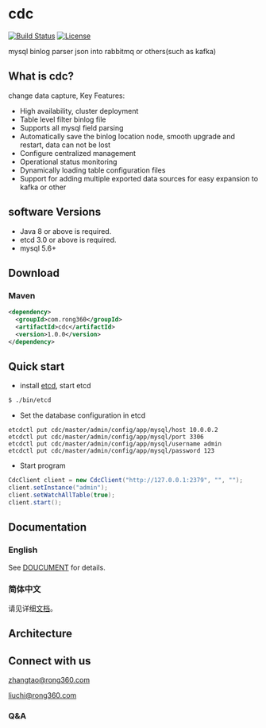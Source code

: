 # cdc
[![Build Status](https://www.travis-ci.org/rong360/cdc.svg?branch=master)](https://www.travis-ci.org/rong360/cdc)
[![License](https://img.shields.io/badge/Licence-Apache%202.0-blue.svg?style=flat-square)](http://www.apache.org/licenses/LICENSE-2.0.html)

mysql binlog parser json into rabbitmq or others(such as kafka)
## What is cdc?
change data capture, Key Features:
- High availability, cluster deployment
- Table level filter binlog file
- Supports all mysql field parsing
- Automatically save the binlog location node, smooth upgrade and restart, data can not be lost
- Configure centralized management
- Operational status monitoring
- Dynamically loading table configuration files
- Support for adding multiple exported data sources for easy expansion to kafka or other
## software Versions

- Java 8 or above is required.
- etcd 3.0 or above is required.
- mysql 5.6+

## Download

### Maven
```xml
<dependency>
  <groupId>com.rong360</groupId>
  <artifactId>cdc</artifactId>
  <version>1.0.0</version>
</dependency>
```
## Quick start
* install [etcd](https://coreos.com/etcd/docs/latest/dl_build.html), start etcd
```bash
$ ./bin/etcd
```
* Set the database configuration in etcd
```config
etcdctl put cdc/master/admin/config/app/mysql/host 10.0.0.2
etcdctl put cdc/master/admin/config/app/mysql/port 3306
etcdctl put cdc/master/admin/config/app/mysql/username admin
etcdctl put cdc/master/admin/config/app/mysql/password 123
```
* Start program
```java
CdcClient client = new CdcClient("http://127.0.0.1:2379", "", "");
client.setInstance("admin");
client.setWatchAllTable(true);
client.start();
```
## Documentation
### English
See [DOUCUMENT](https://github.com/rong360/cdc/blob/master/doc/english.md) for details.
### 简体中文
请见详细[文档](https://github.com/rong360/cdc/blob/master/doc/中文.md)。
## Architecture
## Connect with us
<zhangtao@rong360.com>

<liuchi@rong360.com>
### Q&A
